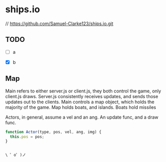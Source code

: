 
# ships.io

// https://github.com/Samuel-Clarke123/ships.io.git

## TODO

- [ ] a
- [x] b


## Map

Main refers to either server.js or client.js, they both control the game, only client.js draws.
Server.js consistently receives updates, and sends those updates out to the clients.
Main controls a map object, which holds the majority of the game.
Map holds boats, and islands.
Boats hold missiles

Actors, in general, assume a vel and an ang. An update func, and a draw func.

```javascript
function Actor(type, pos, vel, ang, img) {
  this.pos = pos;
}


\ ゜o゜)ノ